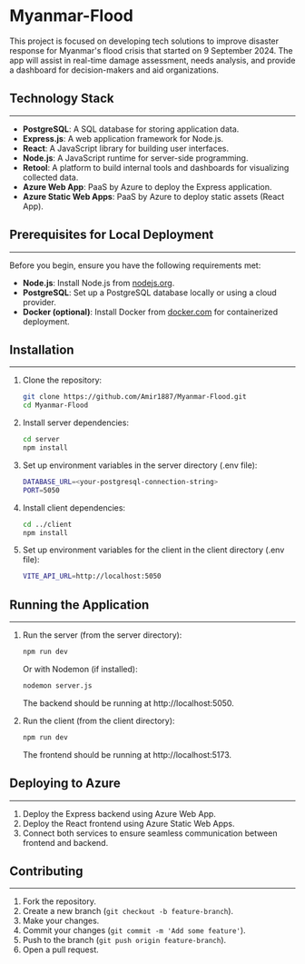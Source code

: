 # Myanmar-Flood  

This project is focused on developing tech solutions to improve disaster response for Myanmar's flood crisis that started on 9 September 2024. The app will assist in real-time damage assessment, needs analysis, and provide a dashboard for decision-makers and aid organizations.  

## Technology Stack  
-------------------------------------  
- **PostgreSQL**: A SQL database for storing application data.  
- **Express.js**: A web application framework for Node.js.  
- **React**: A JavaScript library for building user interfaces.  
- **Node.js**: A JavaScript runtime for server-side programming.  
- **Retool**: A platform to build internal tools and dashboards for visualizing collected data.  
- **Azure Web App**: PaaS by Azure to deploy the Express application.  
- **Azure Static Web Apps**: PaaS by Azure to deploy static assets (React App).  

## Prerequisites for Local Deployment  
---------------------------------------  
Before you begin, ensure you have the following requirements met:  
- **Node.js**: Install Node.js from [nodejs.org](https://nodejs.org/).  
- **PostgreSQL**: Set up a PostgreSQL database locally or using a cloud provider.  
- **Docker (optional)**: Install Docker from [docker.com](https://www.docker.com/) for containerized deployment.  

## Installation  
---------------  
1. Clone the repository:  
    ```bash  
    git clone https://github.com/Amir1887/Myanmar-Flood.git  
    cd Myanmar-Flood  
    ```  

2. Install server dependencies:  
    ```bash  
    cd server  
    npm install  
    ```  

3. Set up environment variables in the server directory (.env file):  
    ```bash  
    DATABASE_URL=<your-postgresql-connection-string>  
    PORT=5050  
    ```  

4. Install client dependencies:  
    ```bash  
    cd ../client  
    npm install  
    ```  

5. Set up environment variables for the client in the client directory (.env file):  
    ```bash  
    VITE_API_URL=http://localhost:5050  
    ```  

## Running the Application  
---------------  
1. Run the server (from the server directory):  
    ```bash  
    npm run dev  
    ```  

   Or with Nodemon (if installed):  
    ```bash  
    nodemon server.js  
    ```  

   The backend should be running at http://localhost:5050.  

2. Run the client (from the client directory):  
    ```bash  
    npm run dev  
    ```  

   The frontend should be running at http://localhost:5173.  

## Deploying to Azure  
---------------  
1. Deploy the Express backend using Azure Web App.  
2. Deploy the React frontend using Azure Static Web Apps.  
3. Connect both services to ensure seamless communication between frontend and backend.  

## Contributing  
---------------  
1. Fork the repository.  
2. Create a new branch (`git checkout -b feature-branch`).  
3. Make your changes.  
4. Commit your changes (`git commit -m 'Add some feature'`).  
5. Push to the branch (`git push origin feature-branch`).  
6. Open a pull request.
